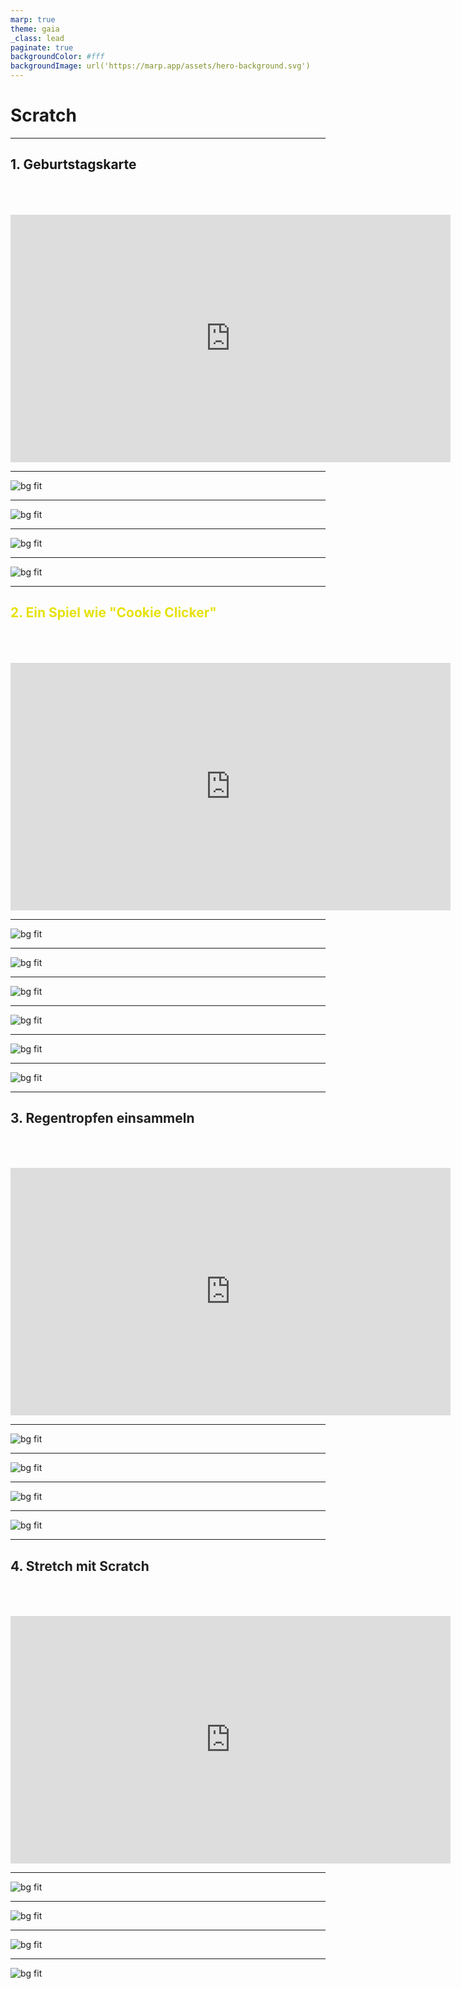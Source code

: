 ```yaml
---
marp: true
theme: gaia
_class: lead
paginate: true
backgroundColor: #fff
backgroundImage: url('https://marp.app/assets/hero-background.svg')
---
```


# Scratch

<!--_paginate: false -->

---

## 1. Geburtstagskarte

<div style="height: 50px"></div>

<div align="center">
  <iframe width="704" height="396" src="https://player.vimeo.com/video/310652868?h=d291f4fbf8" frameborder="0" allow="accelerometer; autoplay; clipboard-write; encrypted-media; gyroscope; picture-in-picture; web-share" referrerpolicy="strict-origin-when-cross-origin" allowfullscreen></iframe>
</div>

---

![bg fit](images/scratch/geburtstagskarte_1.png)

---

![bg fit](images/scratch/geburtstagskarte_2.png)

---

![bg fit](images/scratch/geburtstagskarte_3.png)

---

![bg fit](images/scratch/geburtstagskarte_4.png)

---

<h2 style="color:rgb(230, 226, 9)">2. Ein Spiel wie "Cookie Clicker"</h2>

<div style="height: 50px"></div>

<div align="center">
  <iframe width="704" height="396" src="https://player.vimeo.com/video/310932395?h=992b0cb706" frameborder="0" allow="accelerometer; autoplay; clipboard-write; encrypted-media; gyroscope; picture-in-picture; web-share" referrerpolicy="strict-origin-when-cross-origin" allowfullscreen></iframe>
</div>

<!--
backgroundImage: url(images/scratch/background_1.svg) 
-->

---

![bg fit](images/scratch/cookie_clicker_1.png)

---

![bg fit](images/scratch/cookie_clicker_2.png)

---

![bg fit](images/scratch/cookie_clicker_3.png)

---

![bg fit](images/scratch/cookie_clicker_4.png)

---

![bg fit](images/scratch/cookie_clicker_5.png)

---

![bg fit](images/scratch/cookie_clicker_6.png)

---

<h2 style="color:rgb(33, 33, 33)">3. Regentropfen einsammeln</h2>

<div style="height: 50px"></div>

<div align="center">
  <iframe width="704" height="396" src="https://player.vimeo.com/video/722159714" frameborder="0" allow="accelerometer; autoplay; clipboard-write; encrypted-media; gyroscope; picture-in-picture; web-share" referrerpolicy="strict-origin-when-cross-origin" allowfullscreen></iframe>
</div>

<!--
backgroundImage: url(images/scratch/background_2.svg)
-->

---

![bg fit](images/scratch/regen_1.png)

---

![bg fit](images/scratch/regen_2.png)

---

![bg fit](images/scratch/regen_3.png)

---

![bg fit](images/scratch/regen_4.png)

---

<h2 style="color:rgb(33, 33, 33)">4. Stretch mit Scratch</h2>

<div style="height: 50px"></div>

<div align="center">
  <iframe width="704" height="396" src="https://player.vimeo.com/video/545888440" frameborder="0" allow="accelerometer; autoplay; clipboard-write; encrypted-media; gyroscope; picture-in-picture; web-share" referrerpolicy="strict-origin-when-cross-origin" allowfullscreen></iframe>
</div>

<!-- backgroundImage: url(images/scratch/background_3.svg) -->

---

![bg fit](images/scratch/stretch_1.png)

---

![bg fit](images/scratch/stretch_2.png)

---

![bg fit](images/scratch/stretch_3.png)

---

![bg fit](images/scratch/stretch_4.png)

